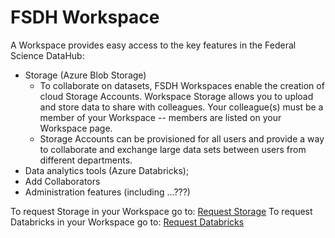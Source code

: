 # FSDH Workspace

A Workspace provides easy access to the key features in the Federal Science DataHub:

- Storage (Azure Blob Storage)
  - To collaborate on datasets, FSDH Workspaces enable the creation of cloud Storage Accounts. Workspace Storage allows you to upload and store data to share with colleagues. Your colleague(s) must be a member of your Workspace -- members are listed on your Workspace page.
  - Storage Accounts can be provisioned for all users and provide a way to collaborate and exchange large data sets between users from different departments.
- Data analytics tools (Azure Databricks);
- Add Collaborators
- Administration features (including ...???)

To request Storage in your Workspace go to: [Request Storage](/UserGuide/Storage/Request-storage.md)
To request Databricks in your Workspace go to: [Request Databricks](/UserGuide/Storage/Request-databricks.md)
